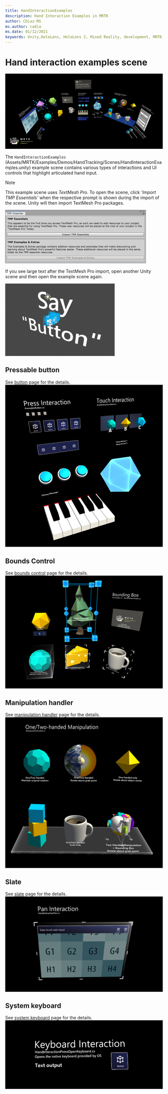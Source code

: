```yaml
---
title: HandInteractionExamples
description: Hand Interaction Examples in MRTK
author: CDiaz-MS
ms.author: cadia
ms.date: 01/12/2021
keywords: Unity,HoloLens, HoloLens 2, Mixed Reality, development, MRTK, Hand Interactions, Bounds Control, Pressable Buttons,
---
```


# Hand interaction examples scene

![Hand Interaction Examples 1](../images/MRTK_Examples.png)

The `HandInteractionExamples` (Assets/MRTK/Examples/Demos/HandTracking/Scenes/HandInteractionExamples.unity) example scene contains various types of interactions and UI controls that highlight articulated hand input.

> [!NOTE]
> This example scene uses *TextMesh Pro*. To open the scene, click *'Import TMP Essentials'* when the respective prompt is shown during the import of the scene. Unity will then import TextMesh Pro packages.

<img src="../images/hand-interaction-examples/MRTK_Examples_TMP2.png" width="450" alt="Example TMP2">

If you see large text after the TextMesh Pro import, open another Unity scene and then open the example scene again.

<img src="../images/hand-interaction-examples/MRTK_Examples_TMP1.png" width="350" alt="Example TMP1">

## Pressable button

See [button](../ux-building-blocks/button.md) page for the details.
![Hand Interaction Examples 2](../images/hand-interaction-examples/MRTK_Examples_PressTouch.png)

## Bounds Control

See [bounds control](../ux-building-blocks/bounds-control.md) page for the details.
![Hand Interaction Examples 3](../images/hand-interaction-examples/MRTK_Examples_BoundingBox.png)

## Manipulation handler

See [manipulation handler](../ux-building-blocks/manipulation-handler.md) page for the details.
![Hand Interaction Examples](../images/hand-interaction-examples/MRTK_Examples_Manipulation.png)

## Slate

See [slate](../ux-building-blocks/slate.md) page for the details.
![Hand Interaction Examples Slate](../images/hand-interaction-examples/MRTK_Examples_Slate.png)

## System keyboard

See [system keyboard](../ux-building-blocks/system-keyboard.md) page for the details.
![Hand Interaction Examples Keyboard](../images/hand-interaction-examples/MRTK_Examples_Keyboard.png)
